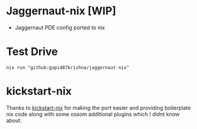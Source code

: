 # Jaggernaut-nix [WIP]
- Jaggernaut PDE config ported to nix 

# Test Drive
```
nix run "github:gopi487krishna/jaggernaut-nix"
```

# kickstart-nix
Thanks to [kickstart-nix](https://github.com/nix-community/kickstart-nix.nvim) for making the port easier and providing boilerplate nix code along
with some ossom additional plugins which I didnt know about.
